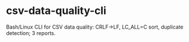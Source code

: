 # csv-data-quality-cli
Bash/Linux CLI for CSV data quality: CRLF→LF, LC_ALL=C sort, duplicate detection; 3 reports.
